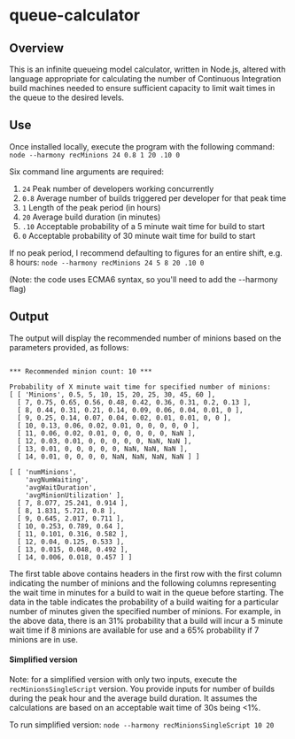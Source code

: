 # queue-calculator

## Overview
This is an infinite queueing model calculator, written in Node.js, altered with language appropriate
for calculating the number of Continuous Integration build machines needed to
ensure sufficient capacity to limit wait times in the queue to the desired levels.

## Use
Once installed locally, execute the program with the following command:  
```node --harmony recMinions 24 0.8 1 20 .10 0```

Six command line arguments are required:

1. `24`  Peak number of developers working concurrently
2. `0.8` Average number of builds triggered per developer for that peak time
3. `1`   Length of the peak period (in hours)
4. `20`  Average build duration (in minutes)
5. `.10` Acceptable probability of a 5 minute wait time for build to start
6. `0`   Acceptable probability of 30 minute wait time for build to start

If no peak period, I recommend defaulting to figures for an entire shift, e.g. 8 hours:
```node --harmony recMinions 24 5 8 20 .10 0```

(Note: the code uses ECMA6 syntax, so you'll need to add the --harmony flag)

## Output
The output will display the recommended number of minions based on the parameters
provided, as follows:
```

*** Recommended minion count: 10 ***

Probability of X minute wait time for specified number of minions:
[ [ 'Minions', 0.5, 5, 10, 15, 20, 25, 30, 45, 60 ],
  [ 7, 0.75, 0.65, 0.56, 0.48, 0.42, 0.36, 0.31, 0.2, 0.13 ],
  [ 8, 0.44, 0.31, 0.21, 0.14, 0.09, 0.06, 0.04, 0.01, 0 ],
  [ 9, 0.25, 0.14, 0.07, 0.04, 0.02, 0.01, 0.01, 0, 0 ],
  [ 10, 0.13, 0.06, 0.02, 0.01, 0, 0, 0, 0, 0 ],
  [ 11, 0.06, 0.02, 0.01, 0, 0, 0, 0, 0, NaN ],
  [ 12, 0.03, 0.01, 0, 0, 0, 0, 0, NaN, NaN ],
  [ 13, 0.01, 0, 0, 0, 0, 0, NaN, NaN, NaN ],
  [ 14, 0.01, 0, 0, 0, 0, NaN, NaN, NaN, NaN ] ]

[ [ 'numMinions',
    'avgNumWaiting',
    'avgWaitDuration',
    'avgMinionUtilization' ],
  [ 7, 8.077, 25.241, 0.914 ],
  [ 8, 1.831, 5.721, 0.8 ],
  [ 9, 0.645, 2.017, 0.711 ],
  [ 10, 0.253, 0.789, 0.64 ],
  [ 11, 0.101, 0.316, 0.582 ],
  [ 12, 0.04, 0.125, 0.533 ],
  [ 13, 0.015, 0.048, 0.492 ],
  [ 14, 0.006, 0.018, 0.457 ] ]

```  

The first table above contains headers in the first row with the first column
indicating the number of minions and the following columns representing the wait time
in minutes for a build to wait in the queue before starting.  The data in the table
indicates the probability of a build waiting for a particular number of minutes given
the specified number of minions.  For example, in the above data, there is an
31% probability that a build will incur a 5 minute wait time if 8 minions are
available for use and a 65% probability if 7 minions are in use.

#### Simplified version
Note: for a simplified version with only two inputs, execute the `recMinionsSingleScript` version.  You provide inputs for number of builds during the peak hour and the average build duration.  It assumes the calculations are based on an acceptable wait time of 30s being <1%.

To run simplified version:
```node --harmony recMinionsSingleScript 10 20```
